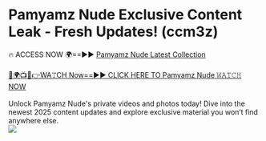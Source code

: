 # Pamyamz Nude Exclusive Content Leak - Fresh Updates! (ccm3z)

🔥 ACCESS NOW 🌍==►► <a href="https://tinyurl.com/2mz8nhtm" rel="nofollow">Pamyamz Nude Latest Collection</a>
<br><br>
[🔴🌍📺📱👉WA𝚃CH Now==►► CLICK HERE TO Pamyamz Nude 𝚆𝙰𝚃𝙲𝙷 NOW](https://tinyurl.com/2mz8nhtm)
<br><br>
Unlock Pamyamz Nude's private videos and photos today! Dive into the newest 2025 content updates and explore exclusive material you won’t find anywhere else.
<br>
<a href="https://tinyurl.com/2mz8nhtm" rel="nofollow" data-target="animated-image.originalLink"><img src="https://camo.githubusercontent.com/8a4f000d20f83aca3bf7ec5f350d767afa0574a8a352519fd8cfa583a6f93a33/68747470733a2f2f692e696d6775722e636f6d2f644a486b345a712e676966" data-canonical-src="https://i.imgur.com/dJHk4Zq.gif" style="max-width: 100%; display: inline-block;" data-target="animated-image.originalImage"></a>
<br>
